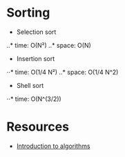 # Sorting

* Selection sort

..* time: O(N²)
..* space: O(N)

* Insertion sort

⋅⋅* time: O(1/4 N²)
..* space: O(1/4 N^2)

* Shell sort

⋅⋅* time: O(N^(3/2))
 
 
# Resources

* [Introduction to algorithms](https://www.coursera.org/learn/introduction-to-algorithms/home/info)
